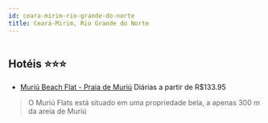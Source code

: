```yaml
---
id: ceara-mirim-rio-grande-do-norte
title: Ceará-Mirim, Rio Grande do Norte
---
```


<center><img src="https://static.hotelurbano.com/reservas/prod0/6/6335/5d569dbb20f8f_muriu-beach-flat.jpg" alt="" /></center>


## Hotéis ⭐️⭐️⭐️

-    [Muriú Beach Flat - Praia de Muriú](https://www.hurb.com/aud/https://www.hurb.com/hoteis/ceara-mirim/muriu-beach-flat-6335?cmp=18055) Diárias a partir de R$133.95
   > O Muriú Flats está situado em uma propriedade bela, a apenas 300 m da areia de Muriú
